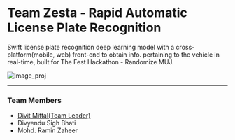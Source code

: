 # Team Zesta - Rapid Automatic License Plate Recognition
Swift license plate recognition deep learning model with a cross-platform(mobile, web) front-end to obtain info. pertaining to the vehicle in real-time, built for The Fest Hackathon - Randomize MUJ.

![image_proj](https://github.com/DivitMittal/zesta-license-plate-recog/blob/master/assets/image_proj.jpg?raw=true)

---

### Team Members
- [Divit Mittal(Team Leader)](https://github.com/DivitMittal)
- Divyendu Sigh Bhati
- Mohd. Ramin Zaheer

